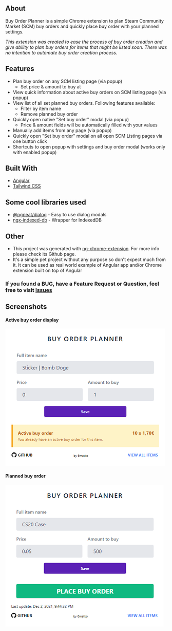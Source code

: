 ﻿## About

Buy Order Planner is a simple Chrome extension to plan Steam Community Market (SCM) buy orders and quickly place buy order with your planned settings.

_This extension was created to ease the process of buy order creation and give ability to plan buy orders for items that might be listed soon. There was no intention to automate buy order creation process._

## Features

- Plan buy order on any SCM listing page (via popup)
  - Set price & amount to buy at
- View quick information about active buy orders on SCM listing page (via popup)
- View list of all set planned buy orders. Following features available:
  - Filter by item name
  - Remove planned buy order
- Quickly open native "Set buy order" modal (via popup)
  - Price & amount fields will be automatically filled with your values
- Manually add items from any page (via popup)
- Quickly open "Set buy order" modal on all open SCM Listing pages via one button click
- Shortcuts to open popup with settings and buy order modal (works only with enabled popup)

## Built With

- [Angular](https://angular.io/)
- [Tailwind CSS](https://tailwindcss.com/)

## Some cool libraries used

- [@ngneat/dialog](https://github.com/ngneat/dialog) - Easy to use dialog modals
- [ngx-indexed-db](https://github.com/assuncaocharles/ngx-indexed-db) - Wrapper for IndexedDB

## Other

- This project was generated with [ng-chrome-extension](https://github.com/larscom/ng-chrome-extension). For more info please check its Github page.
- It's a simple pet project without any purpose so don't expect much from it. It can be used as real world example of Angular app and/or Chrome extension built on top of Angular

### If you found a BUG, have a Feature Request or Question, feel free to visit [Issues](https://github.com/6matko/bo-planner/issues)

## Screenshots

#### Active buy order display

![Active buy order display](.github/images/bop-screen-1.png 'Active buy order display')

#### Planned buy order

![Planned buy order](.github/images/bop-screen-2.png 'Planned buy order')

